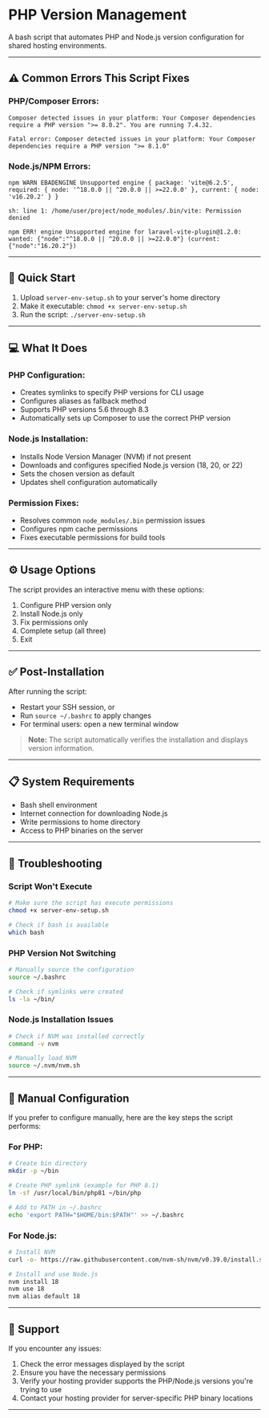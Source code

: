 # PHP Version Management

A bash script that automates PHP and Node.js version configuration for shared hosting environments.

---

## ⚠️ Common Errors This Script Fixes

### PHP/Composer Errors:
```
Composer detected issues in your platform: Your Composer dependencies require a PHP version ">= 8.0.2". You are running 7.4.32.
```

```
Fatal error: Composer detected issues in your platform: Your Composer dependencies require a PHP version ">= 8.1.0"
```

### Node.js/NPM Errors:
```
npm WARN EBADENGINE Unsupported engine { package: 'vite@6.2.5', required: { node: '^18.0.0 || ^20.0.0 || >=22.0.0' }, current: { node: 'v16.20.2' } }
```

```
sh: line 1: /home/user/project/node_modules/.bin/vite: Permission denied
```

```
npm ERR! engine Unsupported engine for laravel-vite-plugin@1.2.0: wanted: {"node":"^18.0.0 || ^20.0.0 || >=22.0.0"} (current: {"node":"16.20.2"})
```

---

## 🚀 Quick Start

1. Upload `server-env-setup.sh` to your server's home directory
2. Make it executable: `chmod +x server-env-setup.sh`
3. Run the script: `./server-env-setup.sh`

---

## 💻 What It Does

### PHP Configuration:
- Creates symlinks to specify PHP versions for CLI usage
- Configures aliases as fallback method
- Supports PHP versions 5.6 through 8.3
- Automatically sets up Composer to use the correct PHP version

### Node.js Installation:
- Installs Node Version Manager (NVM) if not present
- Downloads and configures specified Node.js version (18, 20, or 22)
- Sets the chosen version as default
- Updates shell configuration automatically

### Permission Fixes:
- Resolves common `node_modules/.bin` permission issues
- Configures npm cache permissions
- Fixes executable permissions for build tools

---

## ⚙️ Usage Options

The script provides an interactive menu with these options:

1. Configure PHP version only
2. Install Node.js only  
3. Fix permissions only
4. Complete setup (all three)
5. Exit

---

## ✅ Post-Installation

After running the script:

- Restart your SSH session, or
- Run `source ~/.bashrc` to apply changes
- For terminal users: open a new terminal window

> **Note:** The script automatically verifies the installation and displays version information.

---

## 📋 System Requirements

- Bash shell environment
- Internet connection for downloading Node.js
- Write permissions to home directory
- Access to PHP binaries on the server

---

## 🔧 Troubleshooting

### Script Won't Execute
```bash
# Make sure the script has execute permissions
chmod +x server-env-setup.sh

# Check if bash is available
which bash
```

### PHP Version Not Switching
```bash
# Manually source the configuration
source ~/.bashrc

# Check if symlinks were created
ls -la ~/bin/
```

### Node.js Installation Issues
```bash
# Check if NVM was installed correctly
command -v nvm

# Manually load NVM
source ~/.nvm/nvm.sh
```

---

## 📝 Manual Configuration

If you prefer to configure manually, here are the key steps the script performs:

### For PHP:
```bash
# Create bin directory
mkdir -p ~/bin

# Create PHP symlink (example for PHP 8.1)
ln -sf /usr/local/bin/php81 ~/bin/php

# Add to PATH in ~/.bashrc
echo 'export PATH="$HOME/bin:$PATH"' >> ~/.bashrc
```

### For Node.js:
```bash
# Install NVM
curl -o- https://raw.githubusercontent.com/nvm-sh/nvm/v0.39.0/install.sh | bash

# Install and use Node.js
nvm install 18
nvm use 18
nvm alias default 18
```

---

## 🤝 Support

If you encounter any issues:

1. Check the error messages displayed by the script
2. Ensure you have the necessary permissions
3. Verify your hosting provider supports the PHP/Node.js versions you're trying to use
4. Contact your hosting provider for server-specific PHP binary locations

---